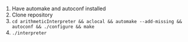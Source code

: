 1. Have automake and autoconf installed
2. Clone repository
3. `cd arithmeticInterpreter && aclocal && automake --add-missing && autoconf && ./configure && make`
4. `./interpreter`
